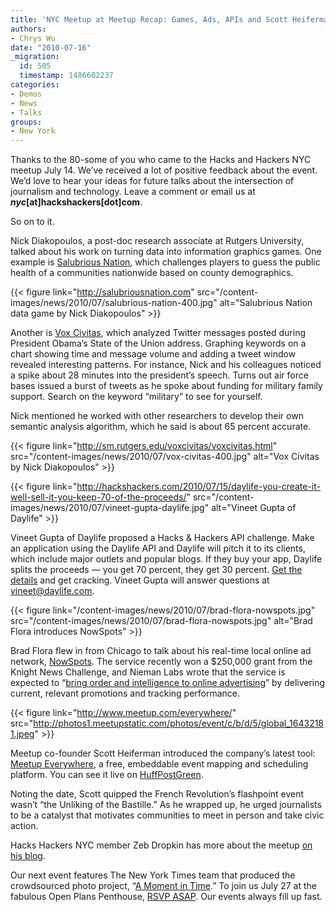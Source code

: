 ```yaml
---
title: 'NYC Meetup at Meetup Recap: Games, Ads, APIs and Scott Heiferman'
authors:
- Chrys Wu
date: "2010-07-16"
_migration:
  id: 505
  timestamp: 1486602237
categories:
- Demos
- News
- Talks
groups:
- New York
---
```


Thanks to the 80-some of you who came to the Hacks and Hackers NYC meetup July 14. We&#8217;ve received a lot of positive feedback about the event. We&#8217;d love to hear your ideas for future talks about the intersection of journalism and technology. Leave a comment or email us at _**nyc**_**[at]hackshackers[dot]com**.

So on to it.

Nick Diakopoulos, a post-doc research associate at Rutgers University, talked about his work on turning data into information graphics games. One example is [Salubrious Nation][1], which challenges players to guess the public health of a communities nationwide based on county demographics.

{{< figure link="http://salubriousnation.com" src="/content-images/news/2010/07/salubrious-nation-400.jpg" alt="Salubrious Nation data game by Nick Diakopoulos" >}}

Another is [Vox Civitas][2], which analyzed Twitter messages posted during President Obama&#8217;s State of the Union address. Graphing keywords on a chart showing time and message volume and adding a tweet window revealed interesting patterns. For instance, Nick and his colleagues noticed a spike about 28 minutes into the president&#8217;s speech. Turns out air force bases issued a burst of tweets as he spoke about funding for military family support. Search on the keyword &#8220;military&#8221; to see for yourself.

<!--more-->Nick mentioned he worked with other researchers to develop their own semantic analysis algorithm, which he said is about 65 percent accurate.

{{< figure link="http://sm.rutgers.edu/voxcivitas/voxcivitas.html" src="/content-images/news/2010/07/vox-civitas-400.jpg" alt="Vox Civitas by Nick Diakopoulos" >}}

{{< figure link="http://hackshackers.com/2010/07/15/daylife-you-create-it-well-sell-it-you-keep-70-of-the-proceeds/" src="/content-images/news/2010/07/vineet-gupta-daylife.jpg" alt="Vineet Gupta of Daylife" >}}

Vineet Gupta of Daylife proposed a Hacks & Hackers API challenge. Make an application using the Daylife API and Daylife will pitch it to its clients, which include major outlets and popular blogs. If they buy your app, Daylife splits the proceeds — you get 70 percent, they get 30 percent. [Get the details][3] and get cracking. Vineet Gupta will answer questions at <vineet@daylife.com>.

{{< figure link="/content-images/news/2010/07/brad-flora-nowspots.jpg" src="/content-images/news/2010/07/brad-flora-nowspots.jpg" alt="Brad Flora introduces NowSpots" >}}

Brad Flora flew in from Chicago to talk about his real-time local online ad network, [NowSpots][4]. The service recently won a $250,000 grant from the Knight News Challenge, and Nieman Labs wrote that the service is expected to &#8220;[bring order and intelligence to online advertising][5]&#8221; by delivering current, relevant promotions and tracking performance.

{{< figure link="http://www.meetup.com/everywhere/" src="http://photos1.meetupstatic.com/photos/event/c/b/d/5/global_16432181.jpeg" >}}

Meetup co-founder Scott Heiferman introduced the company&#8217;s latest tool: [Meetup Everywhere][6], a free, embeddable event mapping and scheduling platform. You can see it live on [HuffPostGreen][7].

Noting the date, Scott quipped the French Revolution&#8217;s flashpoint event wasn&#8217;t &#8220;the Unliking of the Bastille.&#8221; As he wrapped up, he urged journalists to be a catalyst that motivates communities to meet in person and take civic action.

Hacks Hackers NYC member Zeb Dropkin has more about the meetup [on his blog][8].

Our next event features The New York Times team that produced the crowdsourced photo project, &#8220;[A Moment in Time][9].&#8221; To join us July 27 at the fabulous Open Plans Penthouse, [RSVP ASAP][10]. Our events always fill up fast.

 [1]: http://www.salubriousnation.com/
 [2]: http://sm.rutgers.edu/voxcivitas/voxcivitas.html
 [3]: http://hackshackers.com/2010/07/15/daylife-you-create-it-well-sell-it-you-keep-70-of-the-proceeds/
 [4]: http://nowspots.com
 [5]: http://www.niemanlab.org/2010/06/knight-news-challenge-nowspots-wants-to-help-publishers-sell-and-serve-local-ads-that-actually-work/
 [6]: http://www.meetup.com/everywhere/
 [7]: http://www.huffingtonpost.com/2010/05/24/meetup-everywhere-work-to_n_585007.html
 [8]: http://zebdro.com/blog/2010/7/15/hacks-hackers-meetup.html
 [9]: http://www.nytimes.com/interactive/2010/05/03/blogs/a-moment-in-time.html
 [10]: http://meetupnyc.hackshackers.com/calendar/14065899/